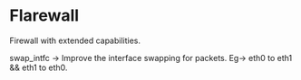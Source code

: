 # Flarewall
Firewall with extended capabilities.

swap_intfc -> Improve the interface swapping for packets. Eg-> eth0 to eth1 && eth1 to eth0.
